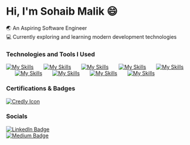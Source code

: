 # Hi, I'm Sohaib Malik 😄

🌏 An Aspiring Software Engineer
<br/>
💻 Currently exploring and learning modern development technologies


### Technologies and Tools I Used
[![My Skills](https://skillicons.dev/icons?i=html)](https://skillicons.dev) &nbsp;&nbsp;&nbsp;&nbsp;&nbsp; [![My Skills](https://skillicons.dev/icons?i=css)](https://skillicons.dev) &nbsp;&nbsp;&nbsp;&nbsp;&nbsp;  [![My Skills](https://skillicons.dev/icons?i=js)](https://skillicons.dev) &nbsp;&nbsp;&nbsp;&nbsp;&nbsp; [![My Skills](https://skillicons.dev/icons?i=react)](https://skillicons.dev) &nbsp;&nbsp;&nbsp;&nbsp;&nbsp; [![My Skills](https://skillicons.dev/icons?i=jest)](https://skillicons.dev) &nbsp;&nbsp;&nbsp;&nbsp;&nbsp; [![My Skills](https://skillicons.dev/icons?i=scss)](https://skillicons.dev) &nbsp;&nbsp;&nbsp;&nbsp;&nbsp; [![My Skills](https://skillicons.dev/icons?i=mongodb)](https://skillicons.dev) &nbsp;&nbsp;&nbsp;&nbsp;&nbsp; [![My Skills](https://skillicons.dev/icons?i=git)](https://skillicons.dev) &nbsp;&nbsp;&nbsp;&nbsp;&nbsp; [![My Skills](https://skillicons.dev/icons?i=figma)](https://skillicons.dev)

### Certifications & Badges
[![Credly Icon](https://info.credly.com/hubfs/Credly_images_2022/Logo.svg)](https://www.credly.com/users/sohaibmalikdev)

### Socials
<div id="badges">
    <a href="https://www.linkedin.com/in/sohaibmalikdev">
    <img src="https://img.shields.io/badge/LinkedIn-blue?style=for-the-badge&logo=LinkedIn&logoColor=white" alt="LinkedIn Badge"/>
  </a>
</br>
    <a href="https://medium.com/@sohaibmalikdev">
     <img src="https://img.shields.io/badge/Medium-black?style=for-the-badge&logo=Medium&logoColor=white" alt="Medium Badge"/>
  </a>
  </div>
 
</div>    
</body>
</html>
    
<!---
sohvibdev/sohvibdev is a ✨ special ✨ repository because its `README.md` (this file) appears on your GitHub profile.
You can click the Preview link to take a look at your changes.
--->
